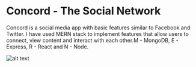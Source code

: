 # Concord -  The Social Network

Concord is a social media app with basic features similar to Facebook and Twitter. I have used MERN stack to implement features that allow users to connect, view content and interact with each other.M - MongoDB, E - Express, R - React and N - Node.

![alt text](https://raw.githubusercontent.com/waditya/Concord/master/path/to/sample.jpg)


